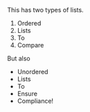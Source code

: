 This has two types of lists.

1. Ordered
2. Lists
3. To
4. Compare

But also

- Unordered
- Lists
- To
- Ensure
- Compliance!
